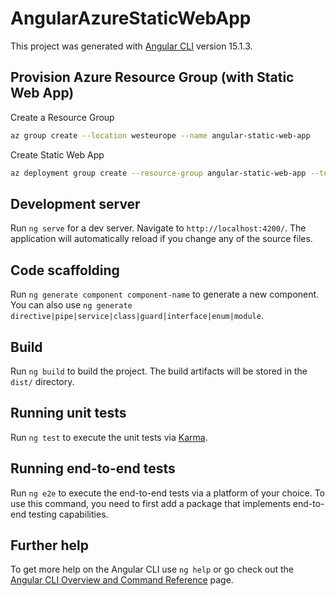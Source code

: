 # AngularAzureStaticWebApp

This project was generated with [Angular CLI](https://github.com/angular/angular-cli) version 15.1.3.

## Provision Azure Resource Group (with Static Web App)

Create a Resource Group

```bash
az group create --location westeurope --name angular-static-web-app
```

Create Static Web App

```bash
az deployment group create --resource-group angular-static-web-app --template-file arm_templates/template.json
```

## Development server

Run `ng serve` for a dev server. Navigate to `http://localhost:4200/`. The application will automatically reload if you change any of the source files.

## Code scaffolding

Run `ng generate component component-name` to generate a new component. You can also use `ng generate directive|pipe|service|class|guard|interface|enum|module`.

## Build

Run `ng build` to build the project. The build artifacts will be stored in the `dist/` directory.

## Running unit tests

Run `ng test` to execute the unit tests via [Karma](https://karma-runner.github.io).

## Running end-to-end tests

Run `ng e2e` to execute the end-to-end tests via a platform of your choice. To use this command, you need to first add a package that implements end-to-end testing capabilities.

## Further help

To get more help on the Angular CLI use `ng help` or go check out the [Angular CLI Overview and Command Reference](https://angular.io/cli) page.
